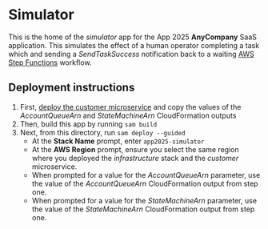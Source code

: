 # Simulator

This is the home of the _simulator_ app for the App 2025 **AnyCompany** SaaS application. This simulates the effect of a human operator completing a task which and sending a _SendTaskSuccess_ notification back to a waiting [AWS Step Functions][step-functions] workflow.

## Deployment instructions

1. First, [deploy the customer microservice][customer] and copy the values of the _AccountQueueArn_ and _StateMachineArn_ CloudFormation outputs
1. Then, build this app by running `sam build`
1. Next, from this directory, run `sam deploy --guided`
    * At the **Stack Name** prompt, enter `app2025-simulator`
    * At the **AWS Region** prompt, ensure you select the same region where you deployed the _infrastructure_ stack and the _customer_ microservice.
    * When prompted for a value for the _AccountQueueArn_ parameter, use the value of the _AccountQueueArn_ CloudFormation output from step one.
    * When prompted for a value for the _StateMachineArn_ parameter, use the value of the _StateMachineArn_ CloudFormation output from step one.

[customer]: ../customer/
[step-functions]: https://aws.amazon.com/step-functions/
